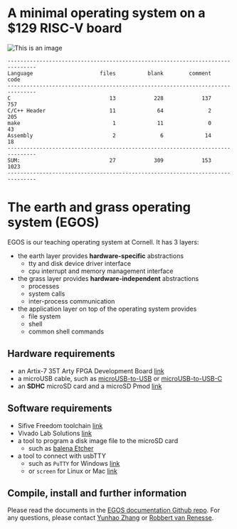 # A minimal operating system on a $129 RISC-V board

![This is an image](https://dolobyte.net/print/egos-riscv.jpg)

```
-------------------------------------------------------------------------------
Language                     files          blank        comment           code
-------------------------------------------------------------------------------
C                               13            228            137            757
C/C++ Header                    11             64              2            205
make                             1             11              0             43
Assembly                         2              6             14             18
-------------------------------------------------------------------------------
SUM:                            27            309            153           1023
-------------------------------------------------------------------------------
```
# The earth and grass operating system (EGOS)

EGOS is our teaching operating system at Cornell. It has 3 layers: 
* the earth layer provides **hardware-specific** abstractions
    * tty and disk device driver interface
    * cpu interrupt and memory management interface
* the grass layer provides **hardware-independent** abstractions
    * processes
    * system calls
    * inter-process communication
* the application layer on top of the operating system provides
    * file system
    * shell
    * common shell commands

## Hardware requirements
* an Artix-7 35T Arty FPGA Development Board [link](https://digilent.com/shop/arty-a7-artix-7-fpga-development-board/)
* a microUSB cable, such as [microUSB-to-USB](https://www.amazon.com/CableCreation-Charging-Shielded-Charger-Compatible/dp/B07CKXQ9NB?ref_=ast_sto_dp&th=1&psc=1) or [microUSB-to-USB-C](https://www.amazon.com/dp/B0744BKDRD?psc=1&ref=ppx_yo2_dt_b_product_details)
* an **SDHC** microSD card and a microSD Pmod [link](https://digilent.com/reference/pmod/pmodmicrosd/start?redirect=1)

## Software requirements
* Sifive Freedom toolchain [link](https://github.com/sifive/freedom-tools/releases/tag/v2020.04.0-Toolchain.Only)
* Vivado Lab Solutions [link](https://www.xilinx.com/support/download.html)
* a tool to program a disk image file to the microSD card 
    * such as [balena Etcher](https://www.balena.io/etcher/)
* a tool to connect with usbTTY
    * such as `PuTTY` for Windows [link](https://www.putty.org/)
    * or `screen` for Linux or Mac [link](https://linux.die.net/man/1/screen)

## Compile, install and further information
Please read the documents in the [EGOS documentation Github repo](). 
For any questions, please contact [Yunhao Zhang](https://dolobyte.net/) or [Robbert van Renesse](https://www.cs.cornell.edu/home/rvr/).
